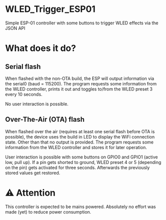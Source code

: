 # WLED_Trigger_ESP01
Simple ESP-01 controller with some buttons to trigger WLED effects via the JSON API

# What does it do?

## Serial flash
When flashed with the non-OTA build, the ESP will output information via the serial0 (baud = 115200). 
The program requests some information from the WLED controller, prints it out and toggles to/from the WLED preset 3 every 10 seconds. 

No user interaction is possible.

## Over-The-Air (OTA) flash
When flashed over the air (requires at least one serial flash before OTA is possible), the device uses the build in LED to display the WiFi connection state. Other than that no output is provided. 
The program requests some information from the WLED controller and stores it for later operation.

User interaction is possible with some buttons on GPIO0 and GPIO1 (active low, pull up). If a pin gets shorted to ground, WLED preset 4 or 5 (depending on the pin) gets activated for three seconds. Afterwards the previously stored values get restored.

# :warning: Attention

This controller is expected to be mains powered. Absolutely no effort was made (yet) to reduce power consumption. 
